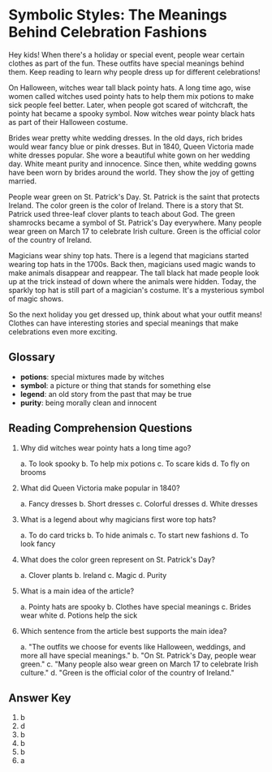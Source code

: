 # Symbolic Styles: The Meanings Behind Celebration Fashions

Hey kids! When there's a holiday or special event, people wear certain clothes as part of the fun. These outfits have special meanings behind them. Keep reading to learn why people dress up for different celebrations!

On Halloween, witches wear tall black pointy hats. A long time ago, wise women called witches used pointy hats to help them mix potions to make sick people feel better. Later, when people got scared of witchcraft, the pointy hat became a spooky symbol. Now witches wear pointy black hats as part of their Halloween costume.

Brides wear pretty white wedding dresses. In the old days, rich brides would wear fancy blue or pink dresses. But in 1840, Queen Victoria made white dresses popular. She wore a beautiful white gown on her wedding day. White meant purity and innocence. Since then, white wedding gowns have been worn by brides around the world. They show the joy of getting married.  

People wear green on St. Patrick's Day. St. Patrick is the saint that protects Ireland. The color green is the color of Ireland. There is a story that St. Patrick used three-leaf clover plants to teach about God. The green shamrocks became a symbol of St. Patrick's Day everywhere. Many people wear green on March 17 to celebrate Irish culture. Green is the official color of the country of Ireland.

Magicians wear shiny top hats. There is a legend that magicians started wearing top hats in the 1700s. Back then, magicians used magic wands to make animals disappear and reappear. The tall black hat made people look up at the trick instead of down where the animals were hidden. Today, the sparkly top hat is still part of a magician's costume. It's a mysterious symbol of magic shows.

So the next holiday you get dressed up, think about what your outfit means! Clothes can have interesting stories and special meanings that make celebrations even more exciting.

## Glossary

- **potions**: special mixtures made by witches
- **symbol**: a picture or thing that stands for something else  
- **legend**: an old story from the past that may be true
- **purity**: being morally clean and innocent

## Reading Comprehension Questions

1. Why did witches wear pointy hats a long time ago?

   a. To look spooky
   b. To help mix potions
   c. To scare kids
   d. To fly on brooms

2. What did Queen Victoria make popular in 1840?

   a. Fancy dresses
   b. Short dresses
   c. Colorful dresses
   d. White dresses

3. What is a legend about why magicians first wore top hats?

   a. To do card tricks
   b. To hide animals
   c. To start new fashions
   d. To look fancy

4. What does the color green represent on St. Patrick's Day?

   a. Clover plants
   b. Ireland
   c. Magic
   d. Purity

5. What is a main idea of the article?

   a. Pointy hats are spooky
   b. Clothes have special meanings
   c. Brides wear white
   d. Potions help the sick

6. Which sentence from the article best supports the main idea?

   a. "The outfits we choose for events like Halloween, weddings, and more all have special meanings."
   b. "On St. Patrick's Day, people wear green."
   c. "Many people also wear green on March 17 to celebrate Irish culture."
   d. "Green is the official color of the country of Ireland."

## Answer Key

1. b
2. d
3. b  
4. b
5. b
6. a
